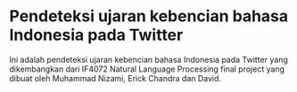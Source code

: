 # Pendeteksi ujaran kebencian bahasa Indonesia pada Twitter 

Ini adalah pendeteksi ujaran kebencian bahasa Indonesia pada Twitter yang dikembangkan dari IF4072 Natural Language Processing final project yang dibuat oleh Muhammad Nizami, Erick Chandra dan David.
